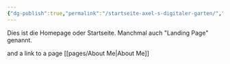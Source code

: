 ```yaml
---
{"dg-publish":true,"permalink":"/startseite-axel-s-digitaler-garten/","title":"Startseite","tags":["Beliefs","Tarot","Wingmakers","gardenEntry"],"created":"2025-07-04T15:59:20.465+02:00"}
---
```


Dies ist die Homepage oder Startseite. Manchmal auch "Landing Page" genannt.

and a link to a page [[pages/About Me\|About Me]]